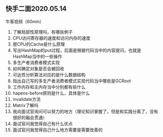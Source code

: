 ## 快手二面2020.05.14



牛客视频（60min）

1. 了解局部性原理吗，有哪些例子
2. CPU访问寄存器的速度和访问内存的速度
3. 那CPU的Cache是什么原理
4. 写出HashMap的put过程，后面是根据代码当中的内容提问，也就是HashMap当中的一些操作
5. 多生产者消费者模式实现
6. 如何确定对象是否会被回收
7. 可达性分析算法对应的是什么数据结构
8. 指出自己写的多生产者消费者模式实现代码当中哪些是GCRoot
9. 工作内存和主内存当中分别都有些什么
10. hapens-before原则是什么，具体是什么
11. invalidate方法
12. Matrix了解吗
13. 我向面试官询问可以努力的地方（理论知识掌握了，但是和实践分离了，没有很好的融会贯通）
14. 面试官问我觉得自己有什么优点
15. 面试官问我觉得自己什么地方需要是需要改善的